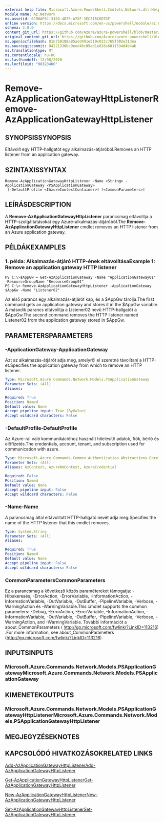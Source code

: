 ```yaml
---
external help file: Microsoft.Azure.PowerShell.Cmdlets.Network.dll-Help.xml
Module Name: Az.Network
ms.assetid: 6C90AF6C-3193-4D75-A78F-3EC315C6D7DF
online version: https://docs.microsoft.com/en-us/powershell/module/az.network/remove-azapplicationgatewayhttplistener
schema: 2.0.0
content_git_url: https://github.com/Azure/azure-powershell/blob/master/src/Network/Network/help/Remove-AzApplicationGatewayHttpListener.md
original_content_git_url: https://github.com/Azure/azure-powershell/blob/master/src/Network/Network/help/Remove-AzApplicationGatewayHttpListener.md
ms.openlocfilehash: 81b750188a85add491e519c023c765f302e31dea
ms.sourcegitcommit: 04221336bc9eed46c05ed1e828a6811534d4b4ab
ms.translationtype: MT
ms.contentlocale: hu-HU
ms.lasthandoff: 12/08/2020
ms.locfileid: "98323466"
---
```

# <span data-ttu-id="af52a-101">Remove-AzApplicationGatewayHttpListener</span><span class="sxs-lookup"><span data-stu-id="af52a-101">Remove-AzApplicationGatewayHttpListener</span></span>

## <span data-ttu-id="af52a-102">SYNOPSIS</span><span class="sxs-lookup"><span data-stu-id="af52a-102">SYNOPSIS</span></span>
<span data-ttu-id="af52a-103">Eltávolít egy HTTP-hallgatót egy alkalmazás-átjáróból.</span><span class="sxs-lookup"><span data-stu-id="af52a-103">Removes an HTTP listener from an application gateway.</span></span>

## <span data-ttu-id="af52a-104">SZINTAXIS</span><span class="sxs-lookup"><span data-stu-id="af52a-104">SYNTAX</span></span>

```
Remove-AzApplicationGatewayHttpListener -Name <String> -ApplicationGateway <PSApplicationGateway>
 [-DefaultProfile <IAzureContextContainer>] [<CommonParameters>]
```

## <span data-ttu-id="af52a-105">LEÍRÁS</span><span class="sxs-lookup"><span data-stu-id="af52a-105">DESCRIPTION</span></span>
<span data-ttu-id="af52a-106">A **Remove-AzApplicationGatewayHttpListener** parancsmag eltávolítja a HTTP-szolgáltatásokat egy Azure-alkalmazás-átjáróból.</span><span class="sxs-lookup"><span data-stu-id="af52a-106">The **Remove-AzApplicationGatewayHttpListener** cmdlet removes an HTTP listener from an Azure application gateway.</span></span>

## <span data-ttu-id="af52a-107">PÉLDÁK</span><span class="sxs-lookup"><span data-stu-id="af52a-107">EXAMPLES</span></span>

### <span data-ttu-id="af52a-108">1. példa: Alkalmazás-átjáró HTTP-ének eltávolítása</span><span class="sxs-lookup"><span data-stu-id="af52a-108">Example 1: Remove an application gateway HTTP listener</span></span>
```
PS C:\>$AppGw = Get-AzApplicationGateway -Name "ApplicationGateway01" -ResourceGroupName "ResourceGroup01"
PS C:\> Remove-AzApplicationGatewayHttpListener -ApplicationGateway $AppGw -Name "Listener02"
```

<span data-ttu-id="af52a-109">Az első parancs egy alkalmazás-átjárót kap, és a $AppGw tárolja.</span><span class="sxs-lookup"><span data-stu-id="af52a-109">The first command gets an application gateway and stores it in the $AppGw variable.</span></span>
<span data-ttu-id="af52a-110">A második parancs eltávolítja a Listener02 nevű HTTP-hallgatót a $AppGw.</span><span class="sxs-lookup"><span data-stu-id="af52a-110">The second command removes the HTTP listener named Listener02 from the application gateway stored in $AppGw.</span></span>

## <span data-ttu-id="af52a-111">PARAMETERS</span><span class="sxs-lookup"><span data-stu-id="af52a-111">PARAMETERS</span></span>

### <span data-ttu-id="af52a-112">-ApplicationGateway</span><span class="sxs-lookup"><span data-stu-id="af52a-112">-ApplicationGateway</span></span>
<span data-ttu-id="af52a-113">Azt az alkalmazás-átjárót adja meg, amelyről el szeretné távolítani a HTTP-et.</span><span class="sxs-lookup"><span data-stu-id="af52a-113">Specifies the application gateway from which to remove an HTTP listener.</span></span>

```yaml
Type: Microsoft.Azure.Commands.Network.Models.PSApplicationGateway
Parameter Sets: (All)
Aliases:

Required: True
Position: Named
Default value: None
Accept pipeline input: True (ByValue)
Accept wildcard characters: False
```

### <span data-ttu-id="af52a-114">-DefaultProfile</span><span class="sxs-lookup"><span data-stu-id="af52a-114">-DefaultProfile</span></span>
<span data-ttu-id="af52a-115">Az Azure-ral való kommunikációhoz használt hitelesítő adatok, fiók, bérlő és előfizetés.</span><span class="sxs-lookup"><span data-stu-id="af52a-115">The credentials, account, tenant, and subscription used for communication with azure.</span></span>

```yaml
Type: Microsoft.Azure.Commands.Common.Authentication.Abstractions.Core.IAzureContextContainer
Parameter Sets: (All)
Aliases: AzContext, AzureRmContext, AzureCredential

Required: False
Position: Named
Default value: None
Accept pipeline input: False
Accept wildcard characters: False
```

### <span data-ttu-id="af52a-116">-Name</span><span class="sxs-lookup"><span data-stu-id="af52a-116">-Name</span></span>
<span data-ttu-id="af52a-117">A parancsmag által eltávolított HTTP-hallgató nevét adja meg.</span><span class="sxs-lookup"><span data-stu-id="af52a-117">Specifies the name of the HTTP listener that this cmdlet removes.</span></span>

```yaml
Type: System.String
Parameter Sets: (All)
Aliases:

Required: True
Position: Named
Default value: None
Accept pipeline input: False
Accept wildcard characters: False
```

### <span data-ttu-id="af52a-118">CommonParameters</span><span class="sxs-lookup"><span data-stu-id="af52a-118">CommonParameters</span></span>
<span data-ttu-id="af52a-119">Ez a parancsmag a következő közös paramétereket támogatja: -Hibakeresés, -ErrorAction, -ErrorVariable, -InformationAction, -InformationVariable, -OutVariable, -OutBuffer, -PipelineVariable, -Verbose, -WarningAction és -WarningVariable.</span><span class="sxs-lookup"><span data-stu-id="af52a-119">This cmdlet supports the common parameters: -Debug, -ErrorAction, -ErrorVariable, -InformationAction, -InformationVariable, -OutVariable, -OutBuffer, -PipelineVariable, -Verbose, -WarningAction, and -WarningVariable.</span></span> <span data-ttu-id="af52a-120">További információt a about_CommonParameters ( http://go.microsoft.com/fwlink/?LinkID=113216) .</span><span class="sxs-lookup"><span data-stu-id="af52a-120">For more information, see about_CommonParameters (http://go.microsoft.com/fwlink/?LinkID=113216).</span></span>

## <span data-ttu-id="af52a-121">INPUTS</span><span class="sxs-lookup"><span data-stu-id="af52a-121">INPUTS</span></span>

### <span data-ttu-id="af52a-122">Microsoft.Azure.Commands.Network.Models.PSApplicationGateway</span><span class="sxs-lookup"><span data-stu-id="af52a-122">Microsoft.Azure.Commands.Network.Models.PSApplicationGateway</span></span>

## <span data-ttu-id="af52a-123">KIMENETEK</span><span class="sxs-lookup"><span data-stu-id="af52a-123">OUTPUTS</span></span>

### <span data-ttu-id="af52a-124">Microsoft.Azure.Commands.Network.Models.PSApplicationGatewayHttpListener</span><span class="sxs-lookup"><span data-stu-id="af52a-124">Microsoft.Azure.Commands.Network.Models.PSApplicationGatewayHttpListener</span></span>

## <span data-ttu-id="af52a-125">MEGJEGYZÉSEK</span><span class="sxs-lookup"><span data-stu-id="af52a-125">NOTES</span></span>

## <span data-ttu-id="af52a-126">KAPCSOLÓDÓ HIVATKOZÁSOK</span><span class="sxs-lookup"><span data-stu-id="af52a-126">RELATED LINKS</span></span>

[<span data-ttu-id="af52a-127">Add-AzApplicationGatewayHttpListener</span><span class="sxs-lookup"><span data-stu-id="af52a-127">Add-AzApplicationGatewayHttpListener</span></span>](./Add-AzApplicationGatewayHttpListener.md)

[<span data-ttu-id="af52a-128">Get-AzApplicationGatewayHttpListener</span><span class="sxs-lookup"><span data-stu-id="af52a-128">Get-AzApplicationGatewayHttpListener</span></span>](./Get-AzApplicationGatewayHttpListener.md)

[<span data-ttu-id="af52a-129">New-AzApplicationGatewayHttpListener</span><span class="sxs-lookup"><span data-stu-id="af52a-129">New-AzApplicationGatewayHttpListener</span></span>](./New-AzApplicationGatewayHttpListener.md)

[<span data-ttu-id="af52a-130">Set-AzApplicationGatewayHttpListener</span><span class="sxs-lookup"><span data-stu-id="af52a-130">Set-AzApplicationGatewayHttpListener</span></span>](./Set-AzApplicationGatewayHttpListener.md)


